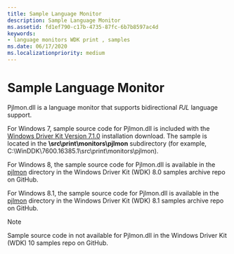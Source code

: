 ```yaml
---
title: Sample Language Monitor
description: Sample Language Monitor
ms.assetid: fd1ef790-c17b-4735-87fc-6b7b8597ac4d
keywords:
- language monitors WDK print , samples
ms.date: 06/17/2020
ms.localizationpriority: medium
---
```


# Sample Language Monitor

Pjlmon.dll is a language monitor that supports bidirectional *PJL* language support.

For Windows 7, sample source code for Pjlmon.dll is included with the [Windows Driver Kit Version 7.1.0](https://www.microsoft.com/download/details.aspx?id=11800) installation download. The sample is located in the **\\src\\print\\monitors\\pjlmon** subdirectory (for example, C:\WinDDK\7600.16385.1\src\print\monitors\pjlmon).

For Windows 8, the sample source code for Pjlmon.dll is available in the [pjlmon](https://github.com/microsoftarchive/msdn-code-gallery-microsoft/tree/master/Official%20Windows%20Driver%20Kit%20Sample/Windows%20Driver%20Kit%20(WDK)%208.0%20Samples/%5BC%2B%2B%5D-Windows%20Driver%20Kit%20(WDK)%208.0%20Samples/C%2B%2B/WDK%208.0%20Samples/Print%20Monitors%20Samples/Solution/pjlmon) directory in the Windows Driver Kit (WDK) 8.0 samples archive repo on GitHub.

For Windows 8.1, the sample source code for Pjlmon.dll is available in the [pjlmon](https://github.com/microsoftarchive/msdn-code-gallery-microsoft/tree/master/Official%20Windows%20Driver%20Kit%20Sample/Windows%20Driver%20Kit%20(WDK)%208.1%20Samples/%5BC%2B%2B%5D-windows-driver-kit-81-cpp/WDK%208.1%20C%2B%2B%20Samples/Print%20Monitors%20Samples/C%2B%2B/pjlmon) directory in the Windows Driver Kit (WDK) 8.1 samples archive repo on GitHub.

> [!NOTE]
> Sample source code in not available for Pjlmon.dll in the Windows Driver Kit (WDK) 10 samples repo on GitHub.
